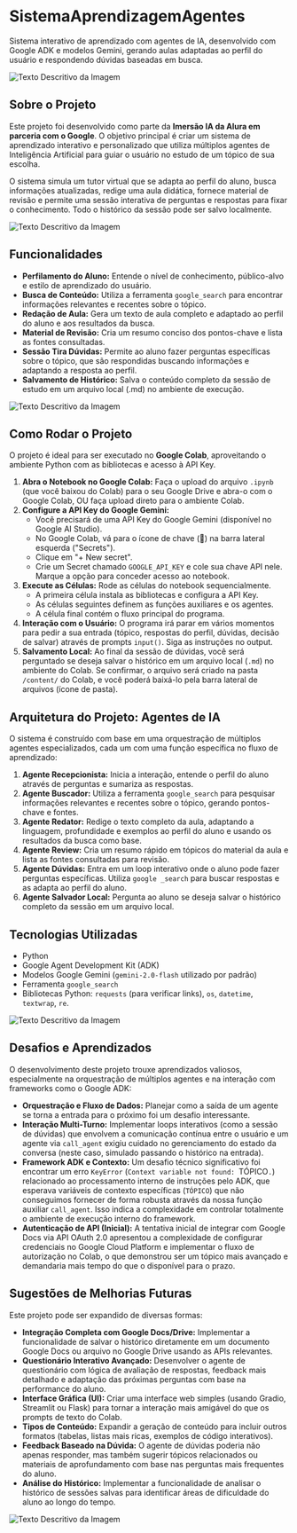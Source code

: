 # SistemaAprendizagemAgentes
Sistema interativo de aprendizado com agentes de IA, desenvolvido com Google ADK e modelos Gemini, gerando aulas adaptadas ao perfil do usuário e respondendo dúvidas baseadas em busca.

![Texto Descritivo da Imagem](image/image(5).png)


## Sobre o Projeto

Este projeto foi desenvolvido como parte da **Imersão IA da Alura em parceria com o Google**. O objetivo principal é criar um sistema de aprendizado interativo e personalizado que utiliza múltiplos agentes de Inteligência Artificial para guiar o usuário no estudo de um tópico de sua escolha.

O sistema simula um tutor virtual que se adapta ao perfil do aluno, busca informações atualizadas, redige uma aula didática, fornece material de revisão e permite uma sessão interativa de perguntas e respostas para fixar o conhecimento. Todo o histórico da sessão pode ser salvo localmente.

![Texto Descritivo da Imagem](image/image(4).png)

## Funcionalidades

* **Perfilamento do Aluno:** Entende o nível de conhecimento, público-alvo e estilo de aprendizado do usuário.
* **Busca de Conteúdo:** Utiliza a ferramenta `google_search` para encontrar informações relevantes e recentes sobre o tópico.
* **Redação de Aula:** Gera um texto de aula completo e adaptado ao perfil do aluno e aos resultados da busca.
* **Material de Revisão:** Cria um resumo conciso dos pontos-chave e lista as fontes consultadas.
* **Sessão Tira Dúvidas:** Permite ao aluno fazer perguntas específicas sobre o tópico, que são respondidas buscando informações e adaptando a resposta ao perfil.
* **Salvamento de Histórico:** Salva o conteúdo completo da sessão de estudo em um arquivo local (.md) no ambiente de execução.

![Texto Descritivo da Imagem](image/image(3).png)


## Como Rodar o Projeto

O projeto é ideal para ser executado no **Google Colab**, aproveitando o ambiente Python com as bibliotecas e acesso à API Key.

1.  **Abra o Notebook no Google Colab:** Faça o upload do arquivo `.ipynb` (que você baixou do Colab) para o seu Google Drive e abra-o com o Google Colab, OU faça upload direto para o ambiente Colab.
2.  **Configure a API Key do Google Gemini:**
    * Você precisará de uma API Key do Google Gemini (disponível no Google AI Studio).
    * No Google Colab, vá para o ícone de chave (🔑) na barra lateral esquerda ("Secrets").
    * Clique em "+ New secret".
    * Crie um Secret chamado `GOOGLE_API_KEY` e cole sua chave API nele. Marque a opção para conceder acesso ao notebook.
3.  **Execute as Células:** Rode as células do notebook sequencialmente.
    * A primeira célula instala as bibliotecas e configura a API Key.
    * As células seguintes definem as funções auxiliares e os agentes.
    * A célula final contém o fluxo principal do programa.
4.  **Interação com o Usuário:** O programa irá parar em vários momentos para pedir a sua entrada (tópico, respostas do perfil, dúvidas, decisão de salvar) através de prompts `input()`. Siga as instruções no output.
5.  **Salvamento Local:** Ao final da sessão de dúvidas, você será perguntado se deseja salvar o histórico em um arquivo local (`.md`) no ambiente do Colab. Se confirmar, o arquivo será criado na pasta `/content/` do Colab, e você poderá baixá-lo pela barra lateral de arquivos (ícone de pasta).

## Arquitetura do Projeto: Agentes de IA

O sistema é construído com base em uma orquestração de múltiplos agentes especializados, cada um com uma função específica no fluxo de aprendizado:

1.  **Agente Recepcionista:** Inicia a interação, entende o perfil do aluno através de perguntas e sumariza as respostas.
2.  **Agente Buscador:** Utiliza a ferramenta `google_search` para pesquisar informações relevantes e recentes sobre o tópico, gerando pontos-chave e fontes.
3.  **Agente Redator:** Redige o texto completo da aula, adaptando a linguagem, profundidade e exemplos ao perfil do aluno e usando os resultados da busca como base.
4.  **Agente Review:** Cria um resumo rápido em tópicos do material da aula e lista as fontes consultadas para revisão.
5.  **Agente Dúvidas:** Entra em um loop interativo onde o aluno pode fazer perguntas específicas. Utiliza `google _search` para buscar respostas e as adapta ao perfil do aluno.
6.  **Agente Salvador Local:** Pergunta ao aluno se deseja salvar o histórico completo da sessão em um arquivo local.

## Tecnologias Utilizadas

* Python
* Google Agent Development Kit (ADK)
* Modelos Google Gemini (`gemini-2.0-flash` utilizado por padrão)
* Ferramenta `google_search`
* Bibliotecas Python: `requests` (para verificar links), `os`, `datetime`, `textwrap`, `re`.

![Texto Descritivo da Imagem](image/image(2).png)


## Desafios e Aprendizados

O desenvolvimento deste projeto trouxe aprendizados valiosos, especialmente na orquestração de múltiplos agentes e na interação com frameworks como o Google ADK:

* **Orquestração e Fluxo de Dados:** Planejar como a saída de um agente se torna a entrada para o próximo foi um desafio interessante.
* **Interação Multi-Turno:** Implementar loops interativos (como a sessão de dúvidas) que envolvem a comunicação contínua entre o usuário e um agente via `call_agent` exigiu cuidado no gerenciamento do estado da conversa (neste caso, simulado passando o histórico na entrada).
* **Framework ADK e Contexto:** Um desafio técnico significativo foi encontrar um erro `KeyError` (`Context variable not found: `TÓPICO`.`) relacionado ao processamento interno de instruções pelo ADK, que esperava variáveis de contexto específicas (`TÓPICO`) que não conseguimos fornecer de forma robusta através da nossa função auxiliar `call_agent`. Isso indica a complexidade em controlar totalmente o ambiente de execução interno do framework.
* **Autenticação de API (Inicial):** A tentativa inicial de integrar com Google Docs via API OAuth 2.0 apresentou a complexidade de configurar credenciais no Google Cloud Platform e implementar o fluxo de autorização no Colab, o que demonstrou ser um tópico mais avançado e demandaria mais tempo do que o disponível para o prazo.

## Sugestões de Melhorias Futuras

Este projeto pode ser expandido de diversas formas:

* **Integração Completa com Google Docs/Drive:** Implementar a funcionalidade de salvar o histórico diretamente em um documento Google Docs ou arquivo no Google Drive usando as APIs relevantes.
* **Questionário Interativo Avançado:** Desenvolver o agente de questionário com lógica de avaliação de respostas, feedback mais detalhado e adaptação das próximas perguntas com base na performance do aluno.
* **Interface Gráfica (UI):** Criar uma interface web simples (usando Gradio, Streamlit ou Flask) para tornar a interação mais amigável do que os prompts de texto do Colab.
* **Tipos de Conteúdo:** Expandir a geração de conteúdo para incluir outros formatos (tabelas, listas mais ricas, exemplos de código interativos).
* **Feedback Baseado na Dúvida:** O agente de dúvidas poderia não apenas responder, mas também sugerir tópicos relacionados ou materiais de aprofundamento com base nas perguntas mais frequentes do aluno.
* **Análise do Histórico:** Implementar a funcionalidade de analisar o histórico de sessões salvas para identificar áreas de dificuldade do aluno ao longo do tempo.

![Texto Descritivo da Imagem](image/image(1).png)

